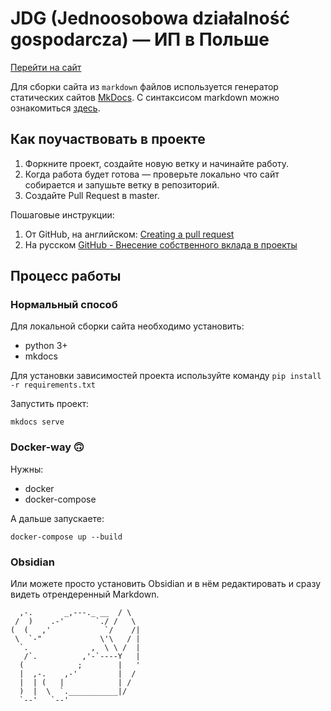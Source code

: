 # JDG (Jednoosobowa działalność gospodarcza)  — ИП в Польше

[Перейти на сайт](https://sobolevbel.github.io/jdg/)

Для сборки сайта из `markdown` файлов используется генератор статических сайтов [MkDocs](https://www.mkdocs.org/).
С синтаксисом markdown можно ознакомиться [здесь](https://docs.github.com/en/get-started/writing-on-github/getting-started-with-writing-and-formatting-on-github/basic-writing-and-formatting-syntax).

## Как поучаствовать в проекте

1. Форкните проект, создайте новую ветку и начинайте работу.
2. Когда работа будет готова — проверьте локально что сайт собирается и запушьте ветку в репозиторий.
3. Создайте Pull Request в master.

Пошаговые инструкции:
1. От GitHub, на английском: [Creating a pull request](https://docs.github.com/en/pull-requests/collaborating-with-pull-requests/proposing-changes-to-your-work-with-pull-requests/creating-a-pull-request)
2. На русском [GitHub - Внесение собственного вклада в проекты](https://git-scm.com/book/ru/v2/GitHub-%D0%92%D0%BD%D0%B5%D1%81%D0%B5%D0%BD%D0%B8%D0%B5-%D1%81%D0%BE%D0%B1%D1%81%D1%82%D0%B2%D0%B5%D0%BD%D0%BD%D0%BE%D0%B3%D0%BE-%D0%B2%D0%BA%D0%BB%D0%B0%D0%B4%D0%B0-%D0%B2-%D0%BF%D1%80%D0%BE%D0%B5%D0%BA%D1%82%D1%8B)

## Процесс работы

### Нормальный способ
Для локальной сборки сайта необходимо установить:

- python 3+
- mkdocs

Для установки зависимостей проекта используйте команду `pip install -r requirements.txt`

Запустить проект:

`mkdocs serve`

### Docker-way 🙃

Нужны:
- docker
- docker-compose

А дальше запускаете:

`docker-compose up --build`

### Obsidian
Или можете просто установить Obsidian и в нём редактировать и сразу видеть отрендеренный Markdown.

```
  ,-.       _,---._ __  / \
 /  )    .-'       `./ /   \
(  (   ,'            `/    /|
 \  `-"             \'\   / |
  `.              ,  \ \ /  |
   /`.          ,'-`----Y   |
  (            ;        |   '
  |  ,-.    ,-'         |  /
  |  | (   |            | /
  )  |  \  `.___________|/
  `--'   `--'
```
